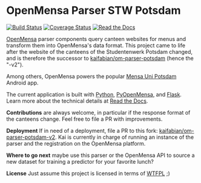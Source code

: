 # OpenMensa Parser STW Potsdam

[![Build Status](https://travis-ci.org/f4lco/om-parser-stw-potsdam-v2.svg?branch=master)](https://travis-ci.org/f4lco/om-parser-stw-potsdam-v2)
[![Coverage Status](https://coveralls.io/repos/github/f4lco/om-parser-stw-potsdam-v2/badge.svg?branch=master)](https://coveralls.io/github/f4lco/om-parser-stw-potsdam-v2?branch=master)
[![Read the Docs](https://readthedocs.org/projects/om-parser-stw-potsdam-v2/badge/?version=latest&style=flat)](https://om-parser-stw-potsdam-v2.readthedocs.io/en/latest/)

[OpenMensa][om] parser components query canteen websites for menus and transform them into OpenMensa's data format.
This project came to life after the website of the canteens of the Studentenwerk Potsdam changed, and is therefore the successor to [kaifabian/om-parser-potsdam][prev-parser] (hence the "-v2").

Among others, OpenMensa powers the popular [Mensa Uni Potsdam][steppschuh] Android app.

The current application is built with [Python][py], [PyOpenMensa][pom], and [Flask][flask]. Learn more about the technical details at [Read the Docs][rtd].

**Contributions** are always welcome, in particular if the response format of the canteens change. Feel free to file a PR with improvements.

**Deployment** If in need of a deployment, file a PR to this fork: [kaifabian/om-parser-potsdam-v2](kai). Kai is currently in charge of running an instance of the parser and the registration on the OpenMensa platform.

**Where to go next** maybe use this parser or the OpenMensa API to source a new dataset for training a predictor for your favorite lunch?

**License** Just assume this project is licensed in terms of [WTFPL](http://www.wtfpl.net/) ;)

[om]: https://openmensa.org
[prev-parser]: https://github.com/kaifabian/om-parser-potsdam
[rtd]: https://om-parser-stw-potsdam-v2.readthedocs.io/en/latest/
[steppschuh]: https://steppschuh.net/blog/?p=951
[py]: http://python.org
[pom]: https://github.com/mswart/pyopenmensa
[flask]: https://palletsprojects.com/p/flask/
[kai]: https://github.com/kaifabian/om-parser-stw-potsdam-v2